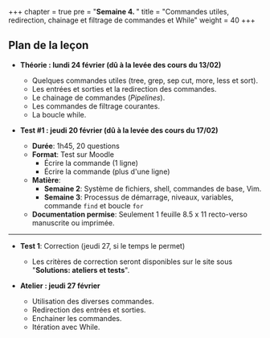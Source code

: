 +++
chapter = true
pre = "<b>Semaine 4. </b>"
title = "Commandes utiles, redirection, chainage et filtrage de commandes et While"
weight = 40
+++

## Plan de la leçon

- **Théorie : lundi 24 février (dû à la levée des cours du 13/02)**
  - Quelques commandes utiles (tree, grep, sep cut, more, less et sort).
  - Les entrées et sorties et la redirection des commandes.
  - Le chainage de commandes (*Pipelines*).
  - Les commandes de filtrage courantes.
  - La boucle while.


- **Test #1 : jeudi 20 février (dû à la levée des cours du 17/02)**
  - **Durée**: 1h45, 20 questions
  - **Format**: Test sur Moodle 
	- Écrire la commande (1 ligne)
	- Écrire la commande (plus d'une ligne)
  - **Matière**:
    - **Semaine 2**: Système de fichiers, shell, commandes de base, Vim.
    - **Semaine 3**: Processus de démarrage, niveaux, variables, commande `find` et boucle `for`
  - **Documentation permise**: Seulement 1 feuille 8.5 x 11 recto-verso manuscrite ou imprimée.


---
- **Test 1**: Correction (jeudi 27, si le temps le permet)
  - Les critères de correction seront disponibles sur le site sous "**Solutions: ateliers et tests**".

- **Atelier : jeudi 27 février**
  - Utilisation des diverses commandes.
  - Redirection des entrées et sorties.
  - Enchainer les commandes.
  - Itération avec While.